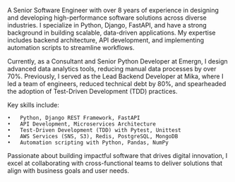 A Senior Software Engineer with over 8 years of experience in designing and developing high-performance software solutions across diverse industries. I specialize in Python, Django, FastAPI, and have a strong background in building scalable, data-driven applications. My expertise includes backend architecture, API development, and implementing automation scripts to streamline workflows.

Currently, as a Consultant and Senior Python Developer at Emergn, I design advanced data analytics tools, reducing manual data processes by over 70%. Previously, I served as the Lead Backend Developer at Mika, where I led a team of engineers, reduced technical debt by 80%, and spearheaded the adoption of Test-Driven Development (TDD) practices.

Key skills include:

	•	Python, Django REST Framework, FastAPI
	•	API Development, Microservices Architecture
	•	Test-Driven Development (TDD) with Pytest, Unittest
	•	AWS Services (SNS, S3), Redis, PostgreSQL, MongoDB
	•	Automation scripting with Python, Pandas, NumPy

Passionate about building impactful software that drives digital innovation, I excel at collaborating with cross-functional teams to deliver solutions that align with business goals and user needs.
